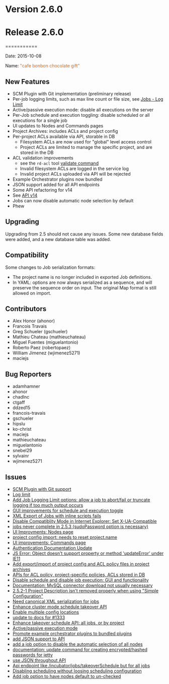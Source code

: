 # Version 2.6.0



# Release 2.6.0
===========

Date: 2015-10-08

Name: <span style="color: chocolate"><span class="glyphicon glyphicon-gift"></span> "cafe bonbon chocolate gift"</span>

## New Features

* SCM Plugin with Git implementation (preliminary release)
* Per-job logging limits, such as max line count or file size, see [Jobs - Log Limit](/manual/04-jobs.md#log-limit)
* Active/passive execution mode: disable all executions on the server
* Per-Job schedule and execution toggling: disable scheduled or all executions for a single job
* UI updates to Nodes and Commands pages
* Project Archives: includes ACLs and project config
* Per-project ACLs available via API, storable in DB
	* Filesystem ACLs are now used for "global" level access control
	* Project ACLs are limited to manage the specific project, and are stored in the DB
* ACL validation improvements
	* see the `rd-acl` tool [validate command](/manpages/man1/rd-acl.md#validate-command)
	* Invalid filesystem ACLs are logged in the service log
	* Invalid project ACLs uploaded via API will be rejected
* Example Orchestrator plugins now bundled
* JSON support added for all API endpoints
* Some API refactoring for v14
* See [API v14](/api/qwcontrol-api.md)
* Jobs can now disable automatic node selection by default
* Phew

## Upgrading


Upgrading from 2.5 should not cause any issues. Some new database fields were added, and a new database table was added.

## Compatibility

Some changes to Job serialization formats:

* The project name is no longer included in exported Job definitions.
* In YAML: options are now always serialized as a sequence, and will preserve the sequence order on input. The original Map format is still allowed on import.


## Contributors

* Alex Honor (ahonor)
* Francois Travais
* Greg Schueler (gschueler)
* Mathieu Chateau (mathieuchateau)
* Miguel Fuentes (miguelantonio)
* Roberto Paez (robertopaez)
* William Jimenez (wjimenez5271)
* maciejs

## Bug Reporters

* adamhamner
* ahonor
* chadlnc
* ctgaff
* ddzed15
* francois-travais
* gschueler
* hipslu
* ko-christ
* maciejs
* mathieuchateau
* miguelantonio
* snebel29
* sylvainr
* wjimenez5271

## Issues

* [SCM Plugin with Git support](https://github.com/qwcontrol/qwcontrol/pull/1465)
* [Log limit](https://github.com/qwcontrol/qwcontrol/pull/1453)
* [Add Job Logging Limit options: allow a job to abort/fail or truncate logging if too much output occurs](https://github.com/qwcontrol/qwcontrol/issues/1452)
* [GUI improvements for schedule and execution toggle](https://github.com/qwcontrol/qwcontrol/pull/1431)
* [XML Export of Jobs with inline scripts fails](https://github.com/qwcontrol/qwcontrol/issues/1429)
* [Disable Compatiblity Mode in Internet Explorer: Set X-UA-Compatible](https://github.com/qwcontrol/qwcontrol/pull/1423)
* [jobs never complete in 2.5.3 (sudoPassword option is necessary)](https://github.com/qwcontrol/qwcontrol/issues/1422)
* [UI Improvments: Nodes page](https://github.com/qwcontrol/qwcontrol/pull/1412)
* [project config import: needs to reset project.name](https://github.com/qwcontrol/qwcontrol/issues/1400)
* [UI improvements: Commands page](https://github.com/qwcontrol/qwcontrol/pull/1398)
* [Authentication Documentation Update](https://github.com/qwcontrol/qwcontrol/issues/1389)
* [JS Error: Object doesn't support property or method 'updateError' under IE11](https://github.com/qwcontrol/qwcontrol/issues/1383)
* [Add export/import of project config and ACL policy files in project archives](https://github.com/qwcontrol/qwcontrol/pull/1381)
* [APIs for ACL policy, project-specific policies, ACLs stored in DB](https://github.com/qwcontrol/qwcontrol/pull/1379)
* [Disable schedule and disable job execution: GUI and functionality](https://github.com/qwcontrol/qwcontrol/pull/1377)
* [Documentation: MySQL connector download not usually necessary](https://github.com/qwcontrol/qwcontrol/pull/1373)
* [2.5.2-1 Project Description isn't removed properly when using "Simple Configuration"](https://github.com/qwcontrol/qwcontrol/issues/1366)
* [Need canonical XML serialization for jobs](https://github.com/qwcontrol/qwcontrol/issues/1350)
* [Enhance cluster mode schedule takeover API](https://github.com/qwcontrol/qwcontrol/pull/1344)
* [Enable multiple config locations](https://github.com/qwcontrol/qwcontrol/issues/1339)
* [update to docs for #1333](https://github.com/qwcontrol/qwcontrol/pull/1336)
* [Enhance takeover schedule API: all jobs, or by project](https://github.com/qwcontrol/qwcontrol/issues/1332)
* [Active/passive execution mode](https://github.com/qwcontrol/qwcontrol/issues/1327)
* [Promote example orchestrator plugins to bundled plugins](https://github.com/qwcontrol/qwcontrol/issues/1275)
* [add JSON support to API](https://github.com/qwcontrol/qwcontrol/pull/1262)
* [add a job option to disable the automatic selection of all nodes](https://github.com/qwcontrol/qwcontrol/pull/1245)
* [documentation: update command for creating encrypted/hashed passwords for jetty](https://github.com/qwcontrol/qwcontrol/issues/1222)
* [use JSON throughout API](https://github.com/qwcontrol/qwcontrol/issues/1109)
* [Api endpoint like /incubator/jobs/takeoverSchedule but for all jobs](https://github.com/qwcontrol/qwcontrol/issues/1028)
* [Disabling scheduling without loosing scheduling configuration](https://github.com/qwcontrol/qwcontrol/issues/830)
* [Add job option to have nodes default to un-checked](https://github.com/qwcontrol/qwcontrol/issues/114)